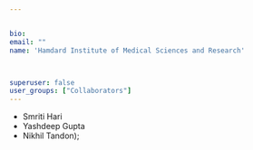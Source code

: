 ```yaml
---


bio: 
email: ""
name: 'Hamdard Institute of Medical Sciences and Research'



superuser: false
user_groups: ["Collaborators"]
---
```


 *	Smriti Hari
 *  Yashdeep Gupta
 *  Nikhil Tandon); 
 


